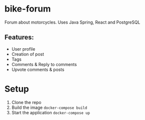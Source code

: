 # bike-forum

Forum about motorcycles. Uses Java Spring, React and PostgreSQL

## Features:

- User profile
- Creation of post
- Tags
- Comments & Reply to comments
- Upvote comments & posts

# Setup

1. Clone the repo
2. Build the image `docker-compose build`
3. Start the application `docker-compose up`
